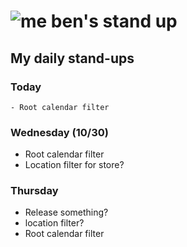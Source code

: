 # ![me](https://avatars2.githubusercontent.com/u/5232044?s=50&v=4) ben's stand up

## My daily stand-ups

### Today

    - Root calendar filter
    
### Wednesday (10/30)

   - Root calendar filter
   - Location filter for store?

### Thursday

   - Release something?
   - location filter?
   - Root calendar filter
